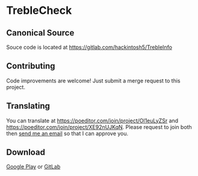 # TrebleCheck

## Canonical Source

Souce code is located at https://gitlab.com/hackintosh5/TrebleInfo

## Contributing

Code improvements are welcome! Just submit a merge request to this project.

## Translating

You can translate at https://poeditor.com/join/project/Ol1euLyZSr and https://poeditor.com/join/project/XE92nUJKqN. Please request to join both then [send me an email](mailto:treble@hack5.dev) so that I can approve you.

## Download

[Google Play](https://play.google.com/store/apps/details?id=tk.hack5.treblecheck)
or
[GitLab](https://gitlab.com/hackintosh5/TrebleInfo/-/releases)
